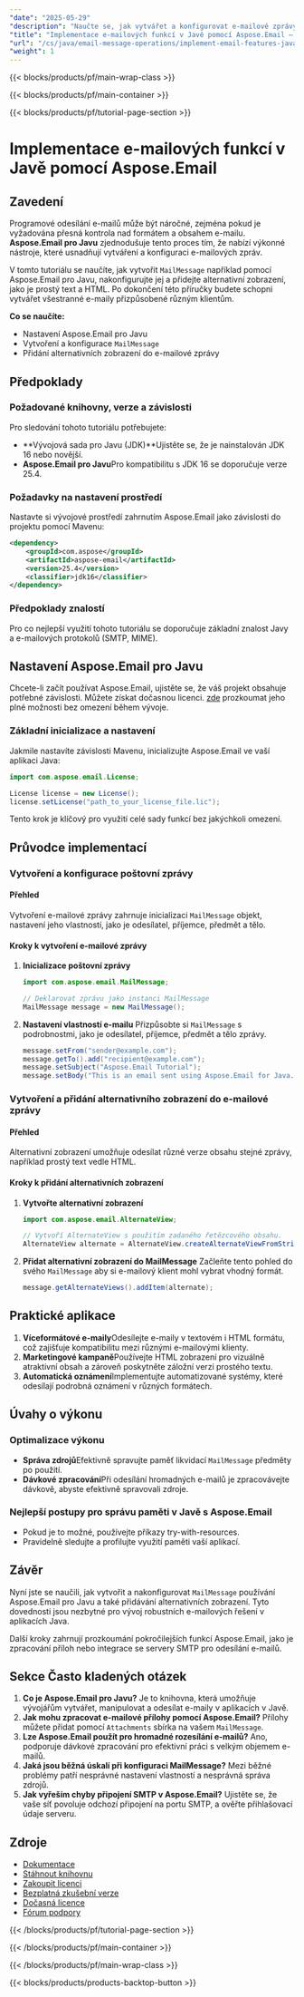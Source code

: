 ```yaml
---
"date": "2025-05-29"
"description": "Naučte se, jak vytvářet a konfigurovat e-mailové zprávy pomocí Aspose.Email pro Javu. Tato příručka se zabývá nastavením MailMessage, přidáním alternativních zobrazení a optimalizací výkonu."
"title": "Implementace e-mailových funkcí v Javě pomocí Aspose.Email – Komplexní průvodce"
"url": "/cs/java/email-message-operations/implement-email-features-java-aspose-email/"
"weight": 1
---
```


{{< blocks/products/pf/main-wrap-class >}}

{{< blocks/products/pf/main-container >}}

{{< blocks/products/pf/tutorial-page-section >}}
# Implementace e-mailových funkcí v Javě pomocí Aspose.Email

## Zavedení

Programové odesílání e-mailů může být náročné, zejména pokud je vyžadována přesná kontrola nad formátem a obsahem e-mailu. **Aspose.Email pro Javu** zjednodušuje tento proces tím, že nabízí výkonné nástroje, které usnadňují vytváření a konfiguraci e-mailových zpráv.

V tomto tutoriálu se naučíte, jak vytvořit `MailMessage` například pomocí Aspose.Email pro Javu, nakonfigurujte jej a přidejte alternativní zobrazení, jako je prostý text a HTML. Po dokončení této příručky budete schopni vytvářet všestranné e-maily přizpůsobené různým klientům.

**Co se naučíte:**
- Nastavení Aspose.Email pro Javu
- Vytvoření a konfigurace `MailMessage`
- Přidání alternativních zobrazení do e-mailové zprávy

## Předpoklady

### Požadované knihovny, verze a závislosti
Pro sledování tohoto tutoriálu potřebujete:
- **Vývojová sada pro Javu (JDK)**Ujistěte se, že je nainstalován JDK 16 nebo novější.
- **Aspose.Email pro Javu**Pro kompatibilitu s JDK 16 se doporučuje verze 25.4.

### Požadavky na nastavení prostředí
Nastavte si vývojové prostředí zahrnutím Aspose.Email jako závislosti do projektu pomocí Mavenu:

```xml
<dependency>
    <groupId>com.aspose</groupId>
    <artifactId>aspose-email</artifactId>
    <version>25.4</version>
    <classifier>jdk16</classifier>
</dependency>
```

### Předpoklady znalostí
Pro co nejlepší využití tohoto tutoriálu se doporučuje základní znalost Javy a e-mailových protokolů (SMTP, MIME).

## Nastavení Aspose.Email pro Javu
Chcete-li začít používat Aspose.Email, ujistěte se, že váš projekt obsahuje potřebné závislosti. Můžete získat dočasnou licenci. [zde](https://purchase.aspose.com/temporary-license/) prozkoumat jeho plné možnosti bez omezení během vývoje.

### Základní inicializace a nastavení
Jakmile nastavíte závislosti Mavenu, inicializujte Aspose.Email ve vaší aplikaci Java:

```java
import com.aspose.email.License;

License license = new License();
license.setLicense("path_to_your_license_file.lic");
```

Tento krok je klíčový pro využití celé sady funkcí bez jakýchkoli omezení.

## Průvodce implementací

### Vytvoření a konfigurace poštovní zprávy
#### Přehled
Vytvoření e-mailové zprávy zahrnuje inicializaci `MailMessage` objekt, nastavení jeho vlastností, jako je odesílatel, příjemce, předmět a tělo.

#### Kroky k vytvoření e-mailové zprávy
1. **Inicializace poštovní zprávy**
   
   ```java
   import com.aspose.email.MailMessage;

   // Deklarovat zprávu jako instanci MailMessage
   MailMessage message = new MailMessage();
   ```
   
2. **Nastavení vlastností e-mailu**
   Přizpůsobte si `MailMessage` s podrobnostmi, jako je odesílatel, příjemce, předmět a tělo zprávy.
   
   ```java
   message.setFrom("sender@example.com");
   message.getTo().add("recipient@example.com");
   message.setSubject("Aspose.Email Tutorial");
   message.setBody("This is an email sent using Aspose.Email for Java.");
   ```

### Vytvoření a přidání alternativního zobrazení do e-mailové zprávy
#### Přehled
Alternativní zobrazení umožňuje odesílat různé verze obsahu stejné zprávy, například prostý text vedle HTML.

#### Kroky k přidání alternativních zobrazení
1. **Vytvořte alternativní zobrazení**
   
   ```java
   import com.aspose.email.AlternateView;

   // Vytvoří AlternateView s použitím zadaného řetězcového obsahu.
   AlternateView alternate = AlternateView.createAlternateViewFromString("Alternate Text");
   ```
   
2. **Přidat alternativní zobrazení do MailMessage**
   Začleňte tento pohled do svého `MailMessage` aby si e-mailový klient mohl vybrat vhodný formát.
   
   ```java
   message.getAlternateViews().addItem(alternate);
   ```

## Praktické aplikace
1. **Víceformátové e-maily**Odesílejte e-maily v textovém i HTML formátu, což zajišťuje kompatibilitu mezi různými e-mailovými klienty.
2. **Marketingové kampaně**Používejte HTML zobrazení pro vizuálně atraktivní obsah a zároveň poskytněte záložní verzi prostého textu.
3. **Automatická oznámení**Implementujte automatizované systémy, které odesílají podrobná oznámení v různých formátech.

## Úvahy o výkonu
### Optimalizace výkonu
- **Správa zdrojů**Efektivně spravujte paměť likvidací `MailMessage` předměty po použití.
- **Dávkové zpracování**Při odesílání hromadných e-mailů je zpracovávejte dávkově, abyste efektivně spravovali zdroje.
  
### Nejlepší postupy pro správu paměti v Javě s Aspose.Email
- Pokud je to možné, používejte příkazy try-with-resources.
- Pravidelně sledujte a profilujte využití paměti vaší aplikací.

## Závěr
Nyní jste se naučili, jak vytvořit a nakonfigurovat `MailMessage` používání Aspose.Email pro Javu a také přidávání alternativních zobrazení. Tyto dovednosti jsou nezbytné pro vývoj robustních e-mailových řešení v aplikacích Java.

Další kroky zahrnují prozkoumání pokročilejších funkcí Aspose.Email, jako je zpracování příloh nebo integrace se servery SMTP pro odesílání e-mailů.

## Sekce Často kladených otázek
1. **Co je Aspose.Email pro Javu?** 
   Je to knihovna, která umožňuje vývojářům vytvářet, manipulovat a odesílat e-maily v aplikacích v Javě.
2. **Jak mohu zpracovat e-mailové přílohy pomocí Aspose.Email?**
   Přílohy můžete přidat pomocí `Attachments` sbírka na vašem `MailMessage`.
3. **Lze Aspose.Email použít pro hromadné rozesílání e-mailů?**
   Ano, podporuje dávkové zpracování pro efektivní práci s velkým objemem e-mailů.
4. **Jaká jsou běžná úskalí při konfiguraci MailMessage?**
   Mezi běžné problémy patří nesprávné nastavení vlastností a nesprávná správa zdrojů.
5. **Jak vyřeším chyby připojení SMTP v Aspose.Email?**
   Ujistěte se, že vaše síť povoluje odchozí připojení na portu SMTP, a ověřte přihlašovací údaje serveru.

## Zdroje
- [Dokumentace](https://reference.aspose.com/email/java/)
- [Stáhnout knihovnu](https://releases.aspose.com/email/java/)
- [Zakoupit licenci](https://purchase.aspose.com/buy)
- [Bezplatná zkušební verze](https://releases.aspose.com/email/java/)
- [Dočasná licence](https://purchase.aspose.com/temporary-license/)
- [Fórum podpory](https://forum.aspose.com/c/email/10)

{{< /blocks/products/pf/tutorial-page-section >}}

{{< /blocks/products/pf/main-container >}}

{{< /blocks/products/pf/main-wrap-class >}}

{{< blocks/products/products-backtop-button >}}